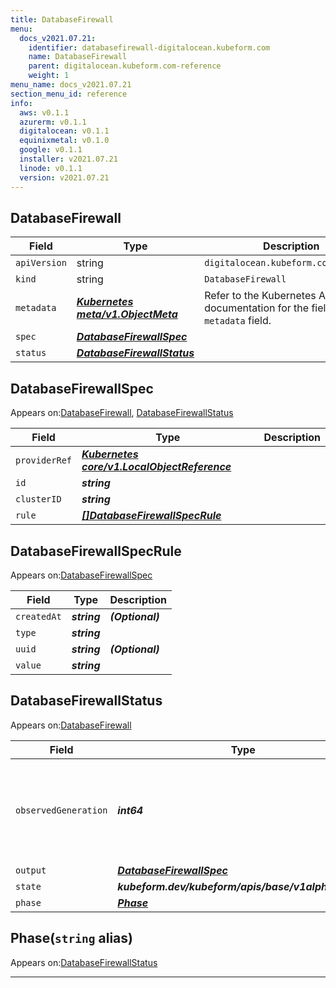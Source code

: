 ```yaml
---
title: DatabaseFirewall
menu:
  docs_v2021.07.21:
    identifier: databasefirewall-digitalocean.kubeform.com
    name: DatabaseFirewall
    parent: digitalocean.kubeform.com-reference
    weight: 1
menu_name: docs_v2021.07.21
section_menu_id: reference
info:
  aws: v0.1.1
  azurerm: v0.1.1
  digitalocean: v0.1.1
  equinixmetal: v0.1.0
  google: v0.1.1
  installer: v2021.07.21
  linode: v0.1.1
  version: v2021.07.21
---
```


## DatabaseFirewall
| Field | Type | Description |
| ------ | ----- | ----------- |
| `apiVersion` | string | `digitalocean.kubeform.com/v1alpha1` |
|    `kind` | string | `DatabaseFirewall` |
| `metadata` | ***[Kubernetes meta/v1.ObjectMeta](https://v1-18.docs.kubernetes.io/docs/reference/generated/kubernetes-api/v1.18/#objectmeta-v1-meta)***|Refer to the Kubernetes API documentation for the fields of the `metadata` field.|
| `spec` | ***[DatabaseFirewallSpec](#databasefirewallspec)***||
| `status` | ***[DatabaseFirewallStatus](#databasefirewallstatus)***||
## DatabaseFirewallSpec

Appears on:[DatabaseFirewall](#databasefirewall), [DatabaseFirewallStatus](#databasefirewallstatus)

| Field | Type | Description |
| ------ | ----- | ----------- |
| `providerRef` | ***[Kubernetes core/v1.LocalObjectReference](https://v1-18.docs.kubernetes.io/docs/reference/generated/kubernetes-api/v1.18/#localobjectreference-v1-core)***||
| `id` | ***string***||
| `clusterID` | ***string***||
| `rule` | ***[[]DatabaseFirewallSpecRule](#databasefirewallspecrule)***||
## DatabaseFirewallSpecRule

Appears on:[DatabaseFirewallSpec](#databasefirewallspec)

| Field | Type | Description |
| ------ | ----- | ----------- |
| `createdAt` | ***string***| ***(Optional)*** |
| `type` | ***string***||
| `uuid` | ***string***| ***(Optional)*** |
| `value` | ***string***||
## DatabaseFirewallStatus

Appears on:[DatabaseFirewall](#databasefirewall)

| Field | Type | Description |
| ------ | ----- | ----------- |
| `observedGeneration` | ***int64***| ***(Optional)*** Resource generation, which is updated on mutation by the API Server.|
| `output` | ***[DatabaseFirewallSpec](#databasefirewallspec)***| ***(Optional)*** |
| `state` | ***kubeform.dev/kubeform/apis/base/v1alpha1.State***| ***(Optional)*** |
| `phase` | ***[Phase](#phase)***| ***(Optional)*** |
## Phase(`string` alias)

Appears on:[DatabaseFirewallStatus](#databasefirewallstatus)

---

